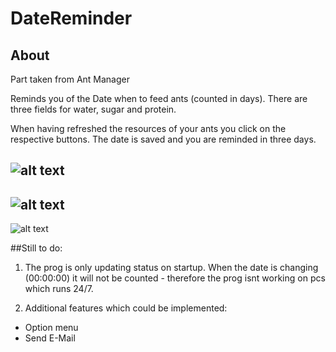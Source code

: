 # DateReminder

## About

Part taken from Ant Manager

Reminds you of the Date when to feed ants (counted in days). There are three fields for water, sugar and protein.

When having refreshed the resources of your ants you click on the respective buttons. The date is saved and you are reminded in three days.


![alt text](https://github.com/Kulu-M/DateReminder/tree/master/Screens/capture3.PNG "Logo Title Text 1")
---
![alt text](https://github.com/Kulu-M/DateReminder/tree/master/Screens/capture1.PNG "Logo Title Text 2")
---
![alt text](https://github.com/Kulu-M/DateReminder/tree/master/Screens/capture2.PNG "Logo Title Text 3")






##Still to do:

1. The prog is only updating status on startup. When the date is changing (00:00:00) it will not be counted - therefore the prog isnt working on pcs which runs 24/7.



2. Additional features which could be implemented:

- Option menu
- Send E-Mail

